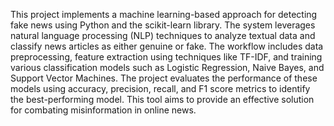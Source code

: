This project implements a machine learning-based approach for detecting fake news using Python and the scikit-learn library. The system leverages natural language processing (NLP) techniques to analyze textual data and classify news articles as either genuine or fake. The workflow includes data preprocessing, feature extraction using techniques like TF-IDF, and training various classification models such as Logistic Regression, Naive Bayes, and Support Vector Machines. The project evaluates the performance of these models using accuracy, precision, recall, and F1 score metrics to identify the best-performing model. This tool aims to provide an effective solution for combating misinformation in online news.
